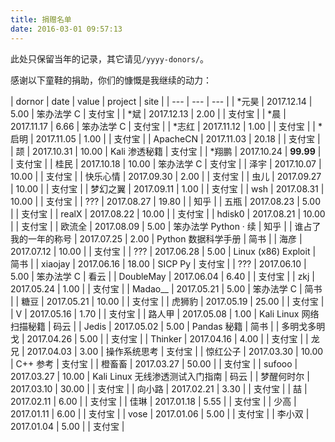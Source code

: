 ```yaml
---
title: 捐赠名单
date: 2016-03-01 09:57:13
---
```


此处只保留当年的记录，其它请见`/yyyy-donors/`。

感谢以下童鞋的捐助，你们的慷慨是我继续的动力：

| dornor | date | value | project | site |
| --- | --- | --- |
| \*元昊 | 2017.12.14 | 5.00 | 笨办法学 C | 支付宝 |
| \*斌 | 2017.12.13 | 2.00 | | 支付宝 |
| \*晨 | 2017.11.17 | 6.66 | 笨办法学 C | 支付宝 |
| \*志红 | 2017.11.12 | 1.00 | | 支付宝 |
| \*启明 | 2017.11.05 | 1.00 | | 支付宝 |
| ApacheCN | 2017.11.03 | 20.18 | | 支付宝 |
| 颉 | 2017.10.31 | 10.00 | Kali 渗透秘籍 | 支付宝 |
| \*翔鹏 | 2017.10.24 | **99.99** | | 支付宝 |
| 桂民 | 2017.10.18 | 10.00 | 笨办法学 C | 支付宝 |
| 泽宇 | 2017.10.07 | 10.00 | | 支付宝 |
| 快乐心情 | 2017.09.30 | 2.00 | | 支付宝 |
| 虫儿 | 2017.09.27 | 10.00 | | 支付宝 |
| 梦幻之翼 | 2017.09.11 | 1.00 | | 支付宝 |
| wsh | 2017.08.31 | 10.00 | | 支付宝 |
| ??? | 2017.08.27 | 19.80 | | 知乎 |
| 五瓶 | 2017.08.23 | 5.00 | | 支付宝 |
| realX | 2017.08.22 | 10.00 | | 支付宝 |
| hdisk0 | 2017.08.21 | 10.00 | | 支付宝 |
| 欧流全 | 2017.08.09 | 5.00 | 笨办法学 Python · 续 | 知乎 |
| 谁占了我的一年的称号 | 2017.07.25 | 2.00 | Python 数据科学手册 | 简书 |
| 海彦 | 2017.07.12 | 10.00 | | 支付宝 |
| ??? | 2017.06.28 | 5.00 | Linux (x86) Exploit | 简书 |
| xiaojay | 2017.06.16 | 18.00 | SICP Py | 支付宝 |
| ??? | 2017.06.10 | 5.00 | 笨办法学 C | 看云 |
| DoubleMay | 2017.06.04 | 6.40 | | 支付宝 |
| zkj | 2017.05.24 | 1.00 | | 支付宝 |
| Madao\_\_ | 2017.05.21 | 5.00 | 笨办法学 C | 简书 |
| 糖豆 | 2017.05.21 | 10.00 | | 支付宝 |
| 虎狮豹 | 2017.05.19 | 25.00 | | 支付宝 |
| V | 2017.05.16 | 1.70 | | 支付宝 |
| 路人甲 | 2017.05.08 | 1.00 | Kali Linux 网络扫描秘籍 | 码云 |
| Jedis | 2017.05.02 | 5.00 | Pandas 秘籍 | 简书 |
| 多明戈多明戈 | 2017.04.26 | 5.00 | | 支付宝 |
| Thinker | 2017.04.16 | 4.00 |  | 支付宝 |
| 龙兄 | 2017.04.03 | 3.00 | 操作系统思考 | 支付宝 |
| 惊红公子 | 2017.03.30 | 10.00 | C++ 参考 | 支付宝 |
| 橙畜畜 | 2017.03.27 | 50.00 | | 支付宝 |
| sufooo | 2017.03.27 | 10.00 | Kali Linux 无线渗透测试入门指南 | 码云 |
| 梦醒何时尔 | 2017.03.10 | 30.00 | | 支付宝 |
| 向小路 | 2017.02.21 | 3.30 | | 支付宝 |
| 喆 | 2017.02.11 | 6.00 | | 支付宝 |
| 佳琳 | 2017.01.18 | 5.55 | | 支付宝 |
| 少高 | 2017.01.11 | 6.00 | | 支付宝 |
| vose | 2017.01.06 | 5.00 | | 支付宝 |
| 李小双 | 2017.01.04 | 5.00 | | 支付宝 |
